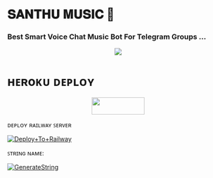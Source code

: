 # 𝐒𝐀𝐍𝐓𝐇𝐔 𝐌𝐔𝐒𝐈𝐂 💞

### Best Smart Voice Chat Music Bot For Telegram Groups ...


<p align="center"><a href="https://t.me/santhu_music_bot"><img src="https://te.legra.ph/file/e719f19bbeeb7f55e6202.jpg"></a></p>


# ʜᴇʀoᴋᴜ ᴅᴇᴘʟᴏʏ
<p align="center"><a href="https://heroku.com/deploy?template=https://github.com/santhu113/Balckcat-musix.git"> <img src="https://img.shields.io/badge/Deploy%20To%20Heroku-blue?style=for-the-badge&logo=heroku" width="120" height="38.45"/></a></p


## ᴅᴇᴘʟᴏʏ ʀᴀɪʟᴡᴀʏ ꜱᴇʀᴠᴇʀ </h4>

[![Deploy+To+Railway](https://railway.app/button.svg)](https://railway.app/new/template?template=https://github.com/blackcat096/Balckcat-musix&envs=SESSION_NAME,BOT_TOKEN,BOT_NAME,API_ID,API_HASH,SUDO_USERS,DURATION_LIMIT)


ꜱᴛʀɪɴɢ ɴᴀᴍᴇ:

[![GenerateString](https://img.shields.io/badge/repl.it-generateString-skyblue?logo=repl)](https://replit.com/@HEXOROP/eSportMusic)



